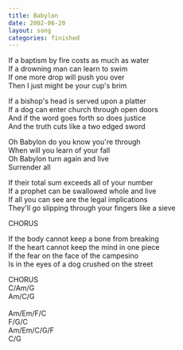 ```yaml
---
title: Babylon
date: 2002-06-20
layout: song
categories: finished
---
```

If a baptism by fire costs as much as water  
If a drowning man can learn to swim  
If one more drop will push you over  
Then I just might be your cup's brim

If a bishop's head is served upon a platter  
If a dog can enter church through open doors  
And if the word goes forth so does justice  
And the truth cuts like a two edged sword

<div class="chorus">
  Oh Babylon do you know you're through<br/>
  When will you learn of your fall<br/>
  Oh Babylon turn again and live<br/>
  Surrender all
</div>

If their total sum exceeds all of your number  
If a prophet can be swallowed whole and live  
If all you can see are the legal implications  
They'll go slipping through your fingers like a sieve

<div class="chorus">CHORUS</div>

If the body cannot keep a bone from breaking  
If the heart cannot keep the mind in one piece  
If the fear on the face of the campesino  
Is in the eyes of a dog crushed on the street

<div class="chorus">CHORUS</div>

<div class="chords">
  C/Am/G<br/>
  Am/C/G<br/>
  <br/>
  Am/Em/F/C<br/>
  F/G/C<br/>
  Am/Em/C/G/F<br/>
  C/G
</div>
